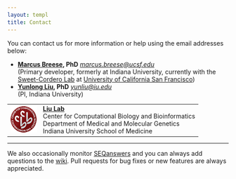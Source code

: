 ```yaml
---
layout: templ
title: Contact
---
```


You can contact us for more information or help using the email addresses below:

* **[Marcus Breese](https://github.com/mbreese), PhD** *marcus.breese@ucsf.edu*<br/>(Primary developer, formerly at Indiana University, currently with the <a href="http://sweetcorderolab.ucsf.edu">Sweet-Cordero Lab</a> at <a href="http://ucsf.edu">University of California San Francisco</a>)
* **[Yunlong Liu](http://compbio.iupui.edu/people/details/10), PhD** *yunliu@iu.edu*<br/>(PI, Indiana University)


<center>
    <table border="0" cellpadding="8" cellspacing="16">
      <tr>
        <td>
          <a href="http://compbio.iupui.edu"><img title="Center for Computational Biology and Bioinformatics" alt="Center for Computational Biology and Bioinformatics" src="/assets/img/logo_CCBB50.png" border="0"></a>
        </td>
        <td>
          <a href="http://compbio.iupui.edu/group/6/pages/about_us"><b>Liu Lab</b></a><br/>
            Center for Computational Biology and Bioinformatics<br/>
            Department of Medical and Molecular Genetics<br/>
            Indiana University School of Medicine<br/>
        </td>
      </tr>
    </table>
</center>

----

We also occasionally monitor [SEQanswers](http://seqanswers.com/) and you can always add questions to the [wiki](http://github.com/ngsutils/ngsutils/wiki).
Pull requests for bug fixes or new features are always appreciated.
